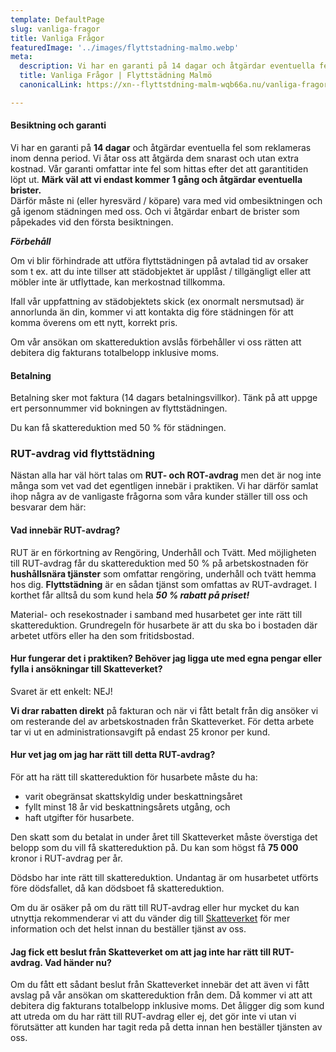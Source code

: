 ```yaml
---
template: DefaultPage
slug: vanliga-fragor
title: Vanliga Frågor
featuredImage: '../images/flyttstadning-malmo.webp'
meta:
  description: Vi har en garanti på 14 dagar och åtgärdar eventuella fel som reklameras inom denna period. Vi åtar oss att åtgärda dem snarast och utan extra kostnad. Vår garanti omfattar inte fel som hittas efter det att garantitiden löpt ut. Märk väl att vi endast kommer 1 gång och åtgärdar eventuella brister. 
  title: Vanliga Frågor | Flyttstädning Malmö
  canonicalLink: https://xn--flyttstdning-malm-wqb66a.nu/vanliga-fragor/

---
```


#### Besiktning och garanti
Vi har en garanti på **14 dagar** och åtgärdar eventuella fel som reklameras inom denna period. Vi åtar oss att åtgärda dem snarast och utan extra kostnad. Vår garanti omfattar inte fel som hittas efter det att garantitiden löpt ut. **Märk väl att vi endast kommer 1 gång och åtgärdar eventuella brister.**  
Därför måste ni (eller hyresvärd / köpare) vara med vid ombesiktningen och gå igenom städningen med oss. Och vi åtgärdar enbart de brister som påpekades vid den första besiktningen.

***Förbehåll***  

Om vi blir förhindrade att utföra flyttstädningen på avtalad tid av orsaker som t ex. att du inte tillser att städobjektet är upplåst / tillgängligt eller att möbler inte är utflyttade, kan merkostnad tillkomma.

Ifall vår uppfattning av städobjektets skick (ex onormalt nersmutsad) är annorlunda än din, kommer vi att kontakta dig före städningen för att komma överens om ett nytt, korrekt pris.

Om vår ansökan om skattereduktion avslås förbehåller vi oss rätten att debitera dig fakturans totalbelopp inklusive moms.

#### Betalning
Betalning sker mot faktura (14 dagars betalningsvillkor). Tänk på att uppge ert personnummer vid bokningen av flyttstädningen.

Du kan få skattereduktion med 50 % för städningen.

### RUT-avdrag vid flyttstädning
Nästan alla har väl hört talas om **RUT- och ROT-avdrag** men det är nog inte många som vet vad det egentligen innebär i praktiken. Vi har därför samlat ihop några av de vanligaste frågorna som våra kunder ställer till oss och besvarar dem här:


#### Vad innebär RUT-avdrag?
RUT är en förkortning av Rengöring, Underhåll och Tvätt. Med möjligheten till RUT-avdrag får du skattereduktion med 50 % på arbetskostnaden för **hushållsnära tjänster** som omfattar rengöring, underhåll och tvätt hemma hos dig. **Flyttstädning** är en sådan tjänst som omfattas av RUT-avdraget. I korthet får alltså du som kund hela ***50 % rabatt på priset!***

Material- och resekostnader i samband med husarbetet ger inte rätt till skattereduktion. Grundregeln för husarbete är att du ska bo i bostaden där arbetet utförs eller ha den som fritidsbostad.


#### Hur fungerar det i praktiken? Behöver jag ligga ute med egna pengar eller fylla i ansökningar till Skatteverket?

Svaret är ett enkelt: NEJ!

**Vi drar rabatten direkt** på fakturan och när vi fått betalt från dig ansöker vi om resterande del av arbetskostnaden från Skatteverket. För detta arbete tar vi ut en administrationsavgift på endast 25 kronor per kund.


#### Hur vet jag om jag har rätt till detta RUT-avdrag?

För att ha rätt till skattereduktion för husarbete måste du ha:

- varit obegränsat skattskyldig under beskattningsåret
- fyllt minst 18 år vid beskattningsårets utgång, och
- haft utgifter för husarbete.

Den skatt som du betalat in under året till Skatteverket måste överstiga det belopp som du vill få skattereduktion på. Du kan som högst få **75 000** kronor i RUT-avdrag per år.

Dödsbo har inte rätt till skattereduktion. Undantag är om husarbetet utförts före dödsfallet, då kan dödsboet få skattereduktion.

Om du är osäker på om du rätt till RUT-avdrag eller hur mycket du kan utnyttja rekommenderar vi att du vänder dig till [Skatteverket](https://www.skatteverket.se) för mer information och det helst innan du beställer tjänst av oss.


#### Jag fick ett beslut från Skatteverket om att jag inte har rätt till RUT-avdrag. Vad händer nu?

Om du fått ett sådant beslut från Skatteverket innebär det att även vi fått avslag på vår ansökan om skattereduktion från dem. Då kommer vi att att debitera dig fakturans totalbelopp inklusive moms. Det åligger dig som kund att utreda om du har rätt till RUT-avdrag eller ej, det gör inte vi utan vi förutsätter att kunden har tagit reda på detta innan hen beställer tjänsten av oss.